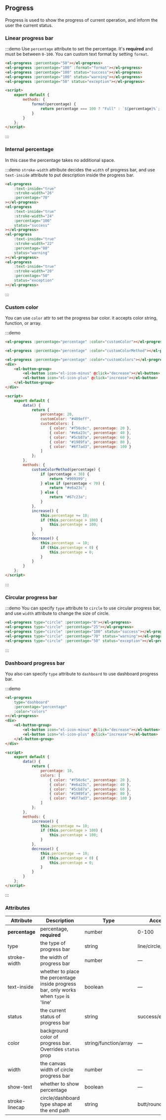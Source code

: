 ## Progress

Progress is used to show the progress of current operation, and inform the user the current status.

### Linear progress bar

:::demo Use `percentage` attribute to set the percentage. It's **required** and must be between `0-100`. You can custom text format by setting `format`.

```html
<el-progress :percentage="50"></el-progress>
<el-progress :percentage="100" :format="format"></el-progress>
<el-progress :percentage="100" status="success"></el-progress>
<el-progress :percentage="100" status="warning"></el-progress>
<el-progress :percentage="50" status="exception"></el-progress>

<script>
	export default {
		methods: {
			format(percentage) {
				return percentage === 100 ? "Full" : `${percentage}%`;
			}
		}
	};
</script>
```

:::

### Internal percentage

In this case the percentage takes no additional space.

:::demo `stroke-width` attribute decides the `width` of progress bar, and use `text-inside` attribute to put description inside the progress bar.

```html
<el-progress
	:text-inside="true"
	:stroke-width="26"
	:percentage="70"
></el-progress>
<el-progress
	:text-inside="true"
	:stroke-width="24"
	:percentage="100"
	status="success"
></el-progress>
<el-progress
	:text-inside="true"
	:stroke-width="22"
	:percentage="80"
	status="warning"
></el-progress>
<el-progress
	:text-inside="true"
	:stroke-width="20"
	:percentage="50"
	status="exception"
></el-progress>
```

:::

### Custom color

You can use `color` attr to set the progress bar color. it accepts color string, function, or array.

:::demo

```html
<el-progress :percentage="percentage" :color="customColor"></el-progress>

<el-progress :percentage="percentage" :color="customColorMethod"></el-progress>

<el-progress :percentage="percentage" :color="customColors"></el-progress>
<div>
	<el-button-group>
		<el-button icon="el-icon-minus" @click="decrease"></el-button>
		<el-button icon="el-icon-plus" @click="increase"></el-button>
	</el-button-group>
</div>

<script>
	export default {
		data() {
			return {
				percentage: 20,
				customColor: "#409eff",
				customColors: [
					{ color: "#f56c6c", percentage: 20 },
					{ color: "#e6a23c", percentage: 40 },
					{ color: "#5cb87a", percentage: 60 },
					{ color: "#1989fa", percentage: 80 },
					{ color: "#6f7ad3", percentage: 100 }
				]
			};
		},
		methods: {
			customColorMethod(percentage) {
				if (percentage < 30) {
					return "#909399";
				} else if (percentage < 70) {
					return "#e6a23c";
				} else {
					return "#67c23a";
				}
			},
			increase() {
				this.percentage += 10;
				if (this.percentage > 100) {
					this.percentage = 100;
				}
			},
			decrease() {
				this.percentage -= 10;
				if (this.percentage < 0) {
					this.percentage = 0;
				}
			}
		}
	};
</script>
```

:::

### Circular progress bar

:::demo You can specify `type` attribute to `circle` to use circular progress bar, and use `width` attribute to change the size of circle.

```html
<el-progress type="circle" :percentage="0"></el-progress>
<el-progress type="circle" :percentage="25"></el-progress>
<el-progress type="circle" :percentage="100" status="success"></el-progress>
<el-progress type="circle" :percentage="70" status="warning"></el-progress>
<el-progress type="circle" :percentage="50" status="exception"></el-progress>
```

:::

### Dashboard progress bar

You also can specify `type` attribute to `dashboard` to use dashboard progress bar.

:::demo

```html
<el-progress
	type="dashboard"
	:percentage="percentage"
	:color="colors"
></el-progress>
<div>
	<el-button-group>
		<el-button icon="el-icon-minus" @click="decrease"></el-button>
		<el-button icon="el-icon-plus" @click="increase"></el-button>
	</el-button-group>
</div>

<script>
	export default {
		data() {
			return {
				percentage: 10,
				colors: [
					{ color: "#f56c6c", percentage: 20 },
					{ color: "#e6a23c", percentage: 40 },
					{ color: "#5cb87a", percentage: 60 },
					{ color: "#1989fa", percentage: 80 },
					{ color: "#6f7ad3", percentage: 100 }
				]
			};
		},
		methods: {
			increase() {
				this.percentage += 10;
				if (this.percentage > 100) {
					this.percentage = 100;
				}
			},
			decrease() {
				this.percentage -= 10;
				if (this.percentage < 0) {
					this.percentage = 0;
				}
			}
		}
	};
</script>
```

:::

### Attributes

| Attribute      | Description                                                                           | Type                  | Accepted Values           | Default |
| -------------- | ------------------------------------------------------------------------------------- | --------------------- | ------------------------- | ------- |
| **percentage** | percentage, **required**                                                              | number                | 0-100                     | 0       |
| type           | the type of progress bar                                                              | string                | line/circle/dashboard     | line    |
| stroke-width   | the width of progress bar                                                             | number                | —                         | 6       |
| text-inside    | whether to place the percentage inside progress bar, only works when `type` is 'line' | boolean               | —                         | false   |
| status         | the current status of progress bar                                                    | string                | success/exception/warning | —       |
| color          | background color of progress bar. Overrides `status` prop                             | string/function/array | —                         | ''      |
| width          | the canvas width of circle progress bar                                               | number                | —                         | 126     |
| show-text      | whether to show percentage                                                            | boolean               | —                         | true    |
| stroke-linecap | circle/dashboard type shape at the end path                                           | string                | butt/round/square         | round   |
